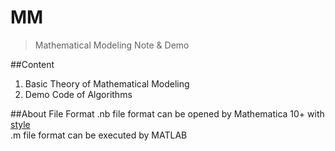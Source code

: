 # MM
> Mathematical Modeling Note & Demo

##Content
1. Basic Theory of Mathematical Modeling
2. Demo Code of Algorithms

##About File Format
.nb file format can be opened by Mathematica 10+ with [style](https://github.com/EverettYou/CambriaArticle)  
.m file format can be executed by MATLAB